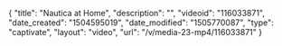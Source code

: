 {
    "title": "Nautica at Home",
    "description": "",
    "videoid": "116033871",
    "date_created": "1504595019",
    "date_modified": "1505770087",
    "type": "captivate",
    "layout": "video",
    "url": "\/v\/media-23-mp4\/116033871"
}